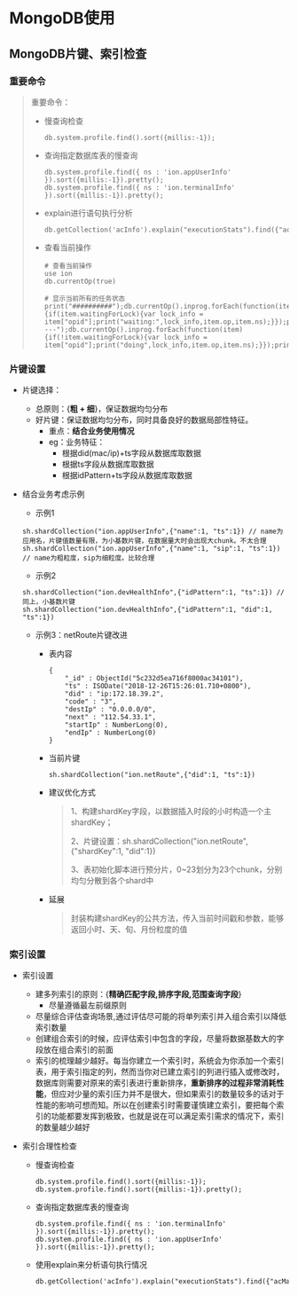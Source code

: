 



# MongoDB使用



## MongoDB片键、索引检查

### 重要命令

> 重要命令：
>
> * 慢查询检查
>
>   ```
>   db.system.profile.find().sort({millis:-1});
>   ```
>
> * 查询指定数据库表的慢查询
>
>   ```
>   db.system.profile.find({ ns : 'ion.appUserInfo' }).sort({millis:-1}).pretty();
>   db.system.profile.find({ ns : 'ion.terminalInfo' }).sort({millis:-1}).pretty();
>   ```
>
> * explain进行语句执行分析
>
>   ```
>   db.getCollection('acInfo').explain("executionStats").find({"acMac":"1414.4b81.b49a"})
>   ```
>
> * 查看当前操作
>
>   ```
>   # 查看当前操作
>   use ion
>   db.currentOp(true)
>   
>   # 显示当前所有的任务状态
>   print("##########");db.currentOp().inprog.forEach(function(item){if(item.waitingForLock){var lock_info = item["opid"];print("waiting:",lock_info,item.op,item.ns);}});print("----");db.currentOp().inprog.forEach(function(item){if(!item.waitingForLock){var lock_info = item["opid"];print("doing",lock_info,item.op,item.ns);}});print("##########");
>   ```
>

### 片键设置

* 片键选择：

  * 总原则：{**粗 + 细**}，保证数据均匀分布
  * 好片键：保证数据均匀分布，同时具备良好的数据局部性特征。
    * 重点：**结合业务使用情况**
    * eg：业务特征：
      * 根据did(mac/ip)+ts字段从数据库取数据
      * 根据ts字段从数据库取数据
      * 根据idPattern+ts字段从数据库取数据

* 结合业务考虑示例

  * 示例1

  ```
  sh.shardCollection("ion.appUserInfo",{"name":1, "ts":1}) // name为应用名，片键值数量有限，为小基数片键，在数据量大时会出现大chunk。不太合理
  sh.shardCollection("ion.appUserInfo",{"name":1, "sip":1, "ts":1}) // name为粗粒度，sip为细粒度。比较合理
  ```

  * 示例2

  ```
  sh.shardCollection("ion.devHealthInfo",{"idPattern":1, "ts":1}) // 同上，小基数片键
  sh.shardCollection("ion.devHealthInfo",{"idPattern":1, "did":1, "ts":1})
  ```

  * 示例3：netRoute片键改进

    * 表内容

      ```
      { 
          "_id" : ObjectId("5c232d5ea716f8000ac34101"), 
          "ts" : ISODate("2018-12-26T15:26:01.710+0800"), 
          "did" : "ip:172.18.39.2", 
          "code" : "3", 
          "destIp" : "0.0.0.0/0", 
          "next" : "112.54.33.1", 
          "startIp" : NumberLong(0), 
          "endIp" : NumberLong(0)
      }
      ```

    * 当前片键

      ```
      sh.shardCollection("ion.netRoute",{"did":1, "ts":1})
      ```

    * 建议优化方式

      > 1、构建shardKey字段，以数据插入时段的小时构造一个主shardKey；
      >
      > 2、片键设置：sh.shardCollection("ion.netRoute",{"shardKey":1, "did":1})
      >
      > 3、表初始化脚本进行预分片，0~23划分为23个chunk，分别均匀分散到各个shard中

    * 延展

      > 封装构建shardKey的公共方法，传入当前时间戳和参数，能够返回小时、天、旬、月份粒度的值

### 索引设置

* 索引设置

  * 建多列索引的原则：{**精确匹配字段,排序字段,范围查询字段**} 
    * 尽量遵循最左前缀原则
  * 尽量综合评估查询场景,通过评估尽可能的将单列索引并入组合索引以降低索引数量
  * 创建组合索引的时候，应评估索引中包含的字段，尽量将数据基数大的字段放在组合索引的前面 
  * 索引的梳理越少越好。每当你建立一个索引时，系统会为你添加一个索引表，用于索引指定的列，然而当你对已建立索引的列进行插入或修改时，数据库则需要对原来的索引表进行重新排序，**重新排序的过程非常消耗性能**，但应对少量的索引压力并不是很大，但如果索引的数量较多的话对于性能的影响可想而知。所以在创建索引时需要谨慎建立索引，要把每个索引的功能都要发挥到极致，也就是说在可以满足索引需求的情况下，索引的数量越少越好 

* 索引合理性检查

  * 慢查询检查

    ```
    db.system.profile.find().sort({millis:-1});
    db.system.profile.find().sort({millis:-1}).pretty();
    ```

  * 查询指定数据库表的慢查询

    ```
    db.system.profile.find({ ns : 'ion.terminalInfo' }).sort({millis:-1}).pretty();
    db.system.profile.find({ ns : 'ion.appUserInfo' }).sort({millis:-1}).pretty();
    ```

  * 使用explain来分析语句执行情况

    ```
    db.getCollection('acInfo').explain("executionStats").find({"acMac":"1414.4b81.b49a"})
    ```

    